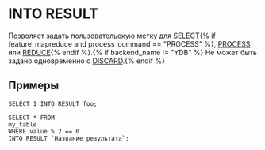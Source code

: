 # INTO RESULT

Позволяет задать пользовательскую метку для [SELECT](../select/index.md){% if feature_mapreduce and process_command == "PROCESS" %}, [PROCESS](../process.md) или [REDUCE](../reduce.md){% endif %}.{% if backend_name != "YDB" %} Не может быть задано одновременно с [DISCARD](../discard.md).{% endif %}

## Примеры

```yql
SELECT 1 INTO RESULT foo;
```

```yql
SELECT * FROM
my_table
WHERE value % 2 == 0
INTO RESULT `Название результата`;
```
